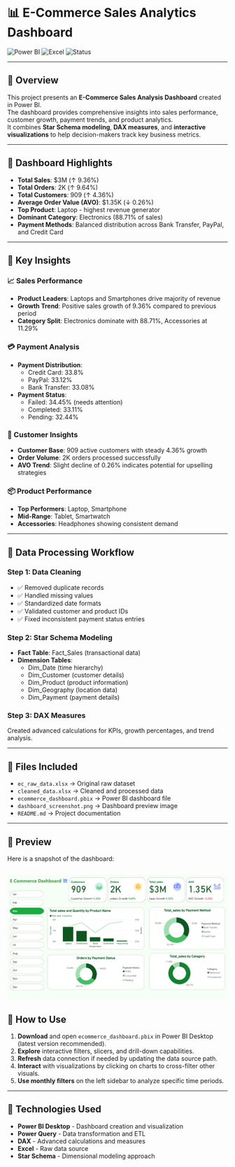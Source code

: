# 📊 E-Commerce Sales Analytics Dashboard

![Power BI](https://img.shields.io/badge/Power%20BI-F2C811?style=flat-square&logo=powerbi&logoColor=black)
![Excel](https://img.shields.io/badge/Excel-217346?style=flat-square&logo=microsoft-excel&logoColor=white)
![Status](https://img.shields.io/badge/Status-Complete-success?style=flat-square)

---

## 🔹 Overview

This project presents an **E-Commerce Sales Analysis Dashboard** created in Power BI.  
The dashboard provides comprehensive insights into sales performance, customer growth, payment trends, and product analytics.  
It combines **Star Schema modeling**, **DAX measures**, and **interactive visualizations** to help decision-makers track key business metrics.

---

## 🔹 Dashboard Highlights

- **Total Sales**: $3M (↑ 9.36%)
- **Total Orders**: 2K (↑ 9.64%)
- **Total Customers**: 909 (↑ 4.36%)
- **Average Order Value (AVO)**: $1.35K (↓ 0.26%)
- **Top Product**: Laptop - highest revenue generator
- **Dominant Category**: Electronics (88.71% of sales)
- **Payment Methods**: Balanced distribution across Bank Transfer, PayPal, and Credit Card

---

## 🔹 Key Insights

### 📈 Sales Performance
- **Product Leaders**: Laptops and Smartphones drive majority of revenue
- **Growth Trend**: Positive sales growth of 9.36% compared to previous period
- **Category Split**: Electronics dominate with 88.71%, Accessories at 11.29%

### 💳 Payment Analysis
- **Payment Distribution**:
  - Credit Card: 33.8%
  - PayPal: 33.12%
  - Bank Transfer: 33.08%
- **Payment Status**:
  - Failed: 34.45% (needs attention)
  - Completed: 33.11%
  - Pending: 32.44%

### 👥 Customer Insights
- **Customer Base**: 909 active customers with steady 4.36% growth
- **Order Volume**: 2K orders processed successfully
- **AVO Trend**: Slight decline of 0.26% indicates potential for upselling strategies

### 📦 Product Performance
- **Top Performers**: Laptop, Smartphone
- **Mid-Range**: Tablet, Smartwatch
- **Accessories**: Headphones showing consistent demand

---

## 🔹 Data Processing Workflow

### Step 1: Data Cleaning
- ✅ Removed duplicate records
- ✅ Handled missing values
- ✅ Standardized date formats
- ✅ Validated customer and product IDs
- ✅ Fixed inconsistent payment status entries

### Step 2: Star Schema Modeling
- **Fact Table**: Fact_Sales (transactional data)
- **Dimension Tables**:
  - Dim_Date (time hierarchy)
  - Dim_Customer (customer details)
  - Dim_Product (product information)
  - Dim_Geography (location data)
  - Dim_Payment (payment details)

### Step 3: DAX Measures
Created advanced calculations for KPIs, growth percentages, and trend analysis.

---

## 🔹 Files Included

- `ec_raw_data.xlsx` → Original raw dataset
- `cleaned_data.xlsx` → Cleaned and processed data
- `ecommerce_dashboard.pbix` → Power BI dashboard file
- `dashboard_screenshot.png` → Dashboard preview image
- `README.md` → Project documentation

---

## 🔹 Preview

Here is a snapshot of the dashboard:

![E-commerce Analysis](e%20commerce%20data%20analysis/E%20commerce.png)
---

## 🔹 How to Use

1. **Download** and open `ecommerce_dashboard.pbix` in Power BI Desktop (latest version recommended).
2. **Explore** interactive filters, slicers, and drill-down capabilities.
3. **Refresh** data connection if needed by updating the data source path.
4. **Interact** with visualizations by clicking on charts to cross-filter other visuals.
5. **Use monthly filters** on the left sidebar to analyze specific time periods.

---

## 🔹 Technologies Used

- **Power BI Desktop** - Dashboard creation and visualization
- **Power Query** - Data transformation and ETL
- **DAX** - Advanced calculations and measures
- **Excel** - Raw data source
- **Star Schema** - Dimensional modeling approach
